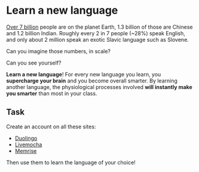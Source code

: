 Learn a new language
====================

[Over 7 billion](http://www.census.gov/popclock/) people are on the planet Earth,
1.3 billion of those are Chinese and 1.2 billion Indian.
Roughly every 2 in 7 people (~28%) speak English, and only about
2 million speak an exotic Slavic language such as Slovene.

Can you imagine those numbers, in scale?

Can you see yourself?

**Learn a new language**! For every new language you learn, you 
**supercharge your brain** and you become overall smarter. By learning another language,
the physiological processes involved **will instantly make you smarter**
than most in your class.

Task
----
Create an account on all these sites:
* [Duolingo](http://www.duolingo.com/)
* [Livemocha](http://livemocha.com/)
* [Memrise](http://www.memrise.com/)

Then use them to learn the language of your choice!
